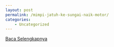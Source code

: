 ```yaml
---
layout: post
permalink: /mimpi-jatuh-ke-sungai-naik-motor/
categories:
    - Uncategorized
---
```


[Baca Selengkapnya](/04)